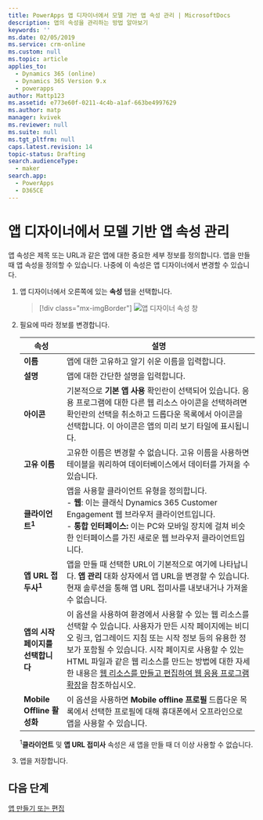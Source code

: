 ```yaml
---
title: PowerApps 앱 디자이너에서 모델 기반 앱 속성 관리 | MicrosoftDocs
description: 앱의 속성을 관리하는 방법 알아보기
keywords: ''
ms.date: 02/05/2019
ms.service: crm-online
ms.custom: null
ms.topic: article
applies_to:
  - Dynamics 365 (online)
  - Dynamics 365 Version 9.x
  - powerapps
author: Mattp123
ms.assetid: e773e60f-0211-4c4b-a1af-663be4997629
ms.author: matp
manager: kvivek
ms.reviewer: null
ms.suite: null
ms.tgt_pltfrm: null
caps.latest.revision: 14
topic-status: Drafting
search.audienceType:
  - maker
search.app:
  - PowerApps
  - D365CE
---
```


# <a name="manage-model-driven-app-properties-in-the-app-designer"></a>앱 디자이너에서 모델 기반 앱 속성 관리

앱 속성은 제목 또는 URL과 같은 앱에 대한 중요한 세부 정보를 정의합니다. 앱을 만들 때 앱 속성을 정의할 수 있습니다. 나중에 이 속성은 앱 디자이너에서 변경할 수 있습니다.  
  
1.  앱 디자이너에서 오른쪽에 있는 **속성** 탭을 선택합니다.  

    > [!div class="mx-imgBorder"] 
    > ![앱 디자이너 속성 창](media/app-designer-properties-tab.png "앱 디자이너 속성 창")  
  
2.  필요에 따라 정보를 변경합니다.  

    |속성|설명|  
    |--------------|-----------------|
    |**이름**|앱에 대한 고유하고 알기 쉬운 이름을 입력합니다.|  
    |**설명**|앱에 대한 간단한 설명을 입력합니다.|  
    |**아이콘**|기본적으로 **기본 앱 사용** 확인란이 선택되어 있습니다. 응용 프로그램에 대한 다른 웹 리소스 아이콘을 선택하려면 확인란의 선택을 취소하고 드롭다운 목록에서 아이콘을 선택합니다. 이 아이콘은 앱의 미리 보기 타일에 표시됩니다.|
    |**고유 이름**| 고유한 이름은 변경할 수 없습니다. 고유 이름을 사용하면 테이블을 쿼리하여 데이터베이스에서 데이터를 가져올 수 있습니다.| 
    |**클라이언트<sup>1</sup>**|앱을 사용할 클라이언트 유형을 정의합니다.<br/>-  **웹**: 이는 클래식 Dynamics 365 Customer Engagement 웹 브라우저 클라이언트입니다.<br/>-  **통합 인터페이스:** 이는 PC와 모바일 장치에 걸쳐 비슷한 인터페이스를 가진 새로운 웹 브라우저 클라이언트입니다.|
    |**앱 URL 접두사<sup>1</sup>**| 앱을 만들 때 선택한 URL이 기본적으로 여기에 나타납니다. **앱 관리** 대화 상자에서 앱 URL을 변경할 수 있습니다. 현재 솔루션을 통해 앱 URL 접미사를 내보내거나 가져올 수 없습니다.|
    |**앱의 시작 페이지를 선택합니다**|이 옵션을 사용하여 환경에서 사용할 수 있는 웹 리소스를 선택할 수 있습니다. 사용자가 만든 시작 페이지에는 비디오 링크, 업그레이드 지침 또는 시작 정보 등의 유용한 정보가 포함될 수 있습니다. 시작 페이지로 사용할 수 있는 HTML 파일과 같은 웹 리소스를 만드는 방법에 대한 자세한 내용은 [웹 리소스를 만들고 편집하여 웹 응용 프로그램 확장](create-edit-web-resources.md)을 참조하십시오.|
    |**Mobile Offline 활성화**|이 옵션을 사용하면 **Mobile offline 프로필** 드롭다운 목록에서 선택한 프로필에 대해 휴대폰에서 오프라인으로 앱을 사용할 수 있습니다.|

    <sup>1</sup>**클라이언트** 및 **앱 URL 접미사** 속성은 새 앱을 만들 때 더 이상 사용할 수 없습니다.
3.  앱을 저장합니다.  
  
## <a name="next-steps"></a>다음 단계  
 [앱 만들기 또는 편집](create-edit-app.md)

